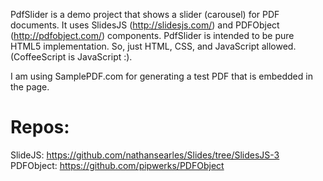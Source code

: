 PdfSlider is a demo project that shows a slider (carousel) for PDF documents.
It uses SlidesJS (http://slidesjs.com/) and PDFObject (http://pdfobject.com/) components.
PdfSlider is intended to be pure HTML5 implementation. So, just HTML, CSS, and JavaScript allowed. (CoffeeScript is JavaScript :).

I am using SamplePDF.com for generating a test PDF that is embedded in the page.

Repos:
======
SlideJS: https://github.com/nathansearles/Slides/tree/SlidesJS-3
PDFObject: https://github.com/pipwerks/PDFObject

